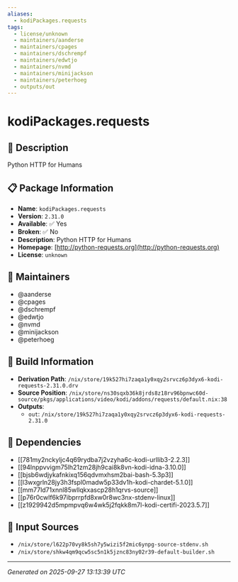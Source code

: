 ```yaml
---
aliases:
  - kodiPackages.requests
tags:
  - license/unknown
  - maintainers/aanderse
  - maintainers/cpages
  - maintainers/dschrempf
  - maintainers/edwtjo
  - maintainers/nvmd
  - maintainers/minijackson
  - maintainers/peterhoeg
  - outputs/out
---
```


# kodiPackages.requests

## 📝 Description

Python HTTP for Humans

## 📋 Package Information

- **Name**: `kodiPackages.requests`
- **Version**: `2.31.0`
- **Available**: ✅ Yes
- **Broken**: ✅ No
- **Description**: Python HTTP for Humans
- **Homepage**: [http://python-requests.org](http://python-requests.org)
- **License**: `unknown`
## 👥 Maintainers

- @aanderse
- @cpages
- @dschrempf
- @edwtjo
- @nvmd
- @minijackson
- @peterhoeg


## 🔧 Build Information

- **Derivation Path**: `/nix/store/19k527hi7zaqa1y0xqy2srvcz6p3dyx6-kodi-requests-2.31.0.drv`
- **Source Position**: `/nix/store/ns30sqxb36k8jrds8z18rv96bpnwc60d-source/pkgs/applications/video/kodi/addons/requests/default.nix:38`
- **Outputs**:
  - `out`:  `/nix/store/19k527hi7zaqa1y0xqy2srvcz6p3dyx6-kodi-requests-2.31.0`

## 🔗 Dependencies

- [[781my2nckyljc4q69rydba7j2vzyha6c-kodi-urllib3-2.2.3]]
- [[94lnppvvigm75lh21zm28jh9cai8k8vn-kodi-idna-3.10.0]]
- [[bjsb6wdjykafnkixq156qdvmxhsm2bai-bash-5.3p3]]
- [[l3wxgrln28jy3h3fspl0madw5p33dv1h-kodi-chardet-5.1.0]]
- [[mm77ld71xnnl85wllqkxascp28h1qrvs-source]]
- [[p76r0cwlf6k97ibprrpfd8xw0r8wc3nx-stdenv-linux]]
- [[z1929942d5mpmpvq6w4wk5j2fqkk8m7l-kodi-certifi-2023.5.7]]

## 📁 Input Sources

- `/nix/store/l622p70vy8k5sh7y5wizi5f2mic6ynpg-source-stdenv.sh`
- `/nix/store/shkw4qm9qcw5sc5n1k5jznc83ny02r39-default-builder.sh`

---
*Generated on 2025-09-27 13:13:39 UTC*
